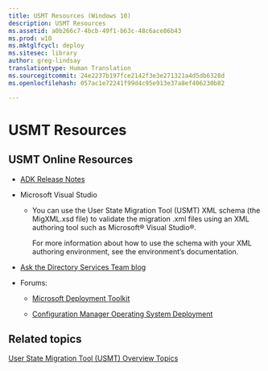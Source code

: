 ```yaml
---
title: USMT Resources (Windows 10)
description: USMT Resources
ms.assetid: a0b266c7-4bcb-49f1-b63c-48c6ace86b43
ms.prod: w10
ms.mktglfcycl: deploy
ms.sitesec: library
author: greg-lindsay
translationtype: Human Translation
ms.sourcegitcommit: 24e2237b197fce2142f3e3e271321a4d5db6328d
ms.openlocfilehash: 057ac1e72241f99d4c95e913e37a8ef406230b82

---
```


# USMT Resources


## USMT Online Resources


-   [ADK Release Notes](https://msdn.microsoft.com/library/windows/hardware/dn927348.aspx)

-   Microsoft Visual Studio

    -   You can use the User State Migration Tool (USMT) XML schema (the MigXML.xsd file) to validate the migration .xml files using an XML authoring tool such as Microsoft® Visual Studio®.

        For more information about how to use the schema with your XML authoring environment, see the environment’s documentation.

-   [Ask the Directory Services Team blog](http://go.microsoft.com/fwlink/p/?LinkId=226365)

-   Forums:

    -   [Microsoft Deployment Toolkit](http://go.microsoft.com/fwlink/p/?LinkId=226386)

    -   [Configuration Manager Operating System Deployment](http://go.microsoft.com/fwlink/p/?LinkId=226388)

## Related topics


[User State Migration Tool (USMT) Overview Topics](usmt-topics.md)

 

 








<!--HONumber=Jun16_HO4-->


